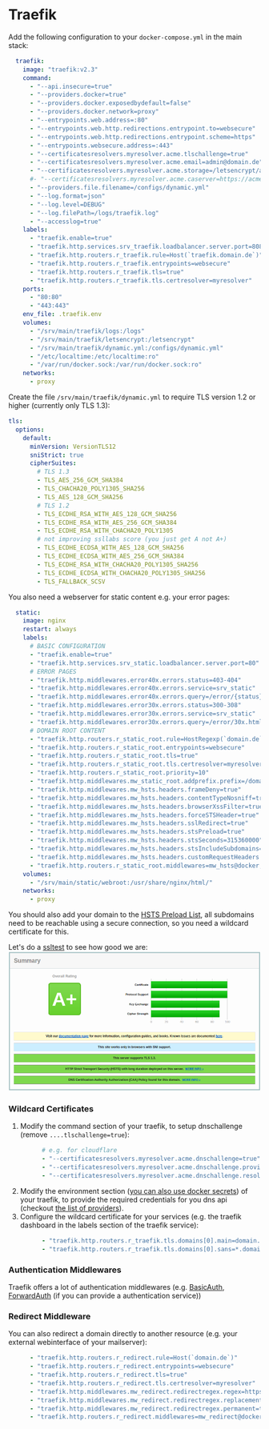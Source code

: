 # Traefik
Add the following configuration to your `docker-compose.yml` in the main stack:
```yaml
  traefik:
    image: "traefik:v2.3"
    command:
      - "--api.insecure=true"
      - "--providers.docker=true"
      - "--providers.docker.exposedbydefault=false"
      - "--providers.docker.network=proxy"
      - "--entrypoints.web.address=:80"
      - "--entrypoints.web.http.redirections.entrypoint.to=websecure"
      - "--entrypoints.web.http.redirections.entrypoint.scheme=https"
      - "--entrypoints.websecure.address=:443"
      - "--certificatesresolvers.myresolver.acme.tlschallenge=true"
      - "--certificatesresolvers.myresolver.acme.email=admin@domain.de"
      - "--certificatesresolvers.myresolver.acme.storage=/letsencrypt/acme.json"
      #- "--certificatesresolvers.myresolver.acme.caserver=https://acme-staging-v02.api.letsencrypt.org/directory"
      - "--providers.file.filename=/configs/dynamic.yml"
      - "--log.format=json"
      - "--log.level=DEBUG"
      - "--log.filePath=/logs/traefik.log"
      - "--accesslog=true"
    labels:
      - "traefik.enable=true"
      - "traefik.http.services.srv_traefik.loadbalancer.server.port=8080"
      - "traefik.http.routers.r_traefik.rule=Host(`traefik.domain.de`)"
      - "traefik.http.routers.r_traefik.entrypoints=websecure"
      - "traefik.http.routers.r_traefik.tls=true"
      - "traefik.http.routers.r_traefik.tls.certresolver=myresolver"
    ports:
      - "80:80"
      - "443:443"
    env_file: .traefik.env
    volumes:
      - "/srv/main/traefik/logs:/logs"
      - "/srv/main/traefik/letsencrypt:/letsencrypt"
      - "/srv/main/traefik/dynamic.yml:/configs/dynamic.yml"
      - "/etc/localtime:/etc/localtime:ro"
      - "/var/run/docker.sock:/var/run/docker.sock:ro"
    networks:
      - proxy
```

Create the file `/srv/main/traefik/dynamic.yml` to require TLS version 1.2 or higher (currently only TLS 1.3):
```yaml
tls:
  options:
    default:
      minVersion: VersionTLS12
      sniStrict: true
      cipherSuites:
        # TLS 1.3
        - TLS_AES_256_GCM_SHA384
        - TLS_CHACHA20_POLY1305_SHA256
        - TLS_AES_128_GCM_SHA256
        # TLS 1.2
        - TLS_ECDHE_RSA_WITH_AES_128_GCM_SHA256
        - TLS_ECDHE_RSA_WITH_AES_256_GCM_SHA384
        - TLS_ECDHE_RSA_WITH_CHACHA20_POLY1305
        # not improving ssllabs score (you just get A not A+)
        - TLS_ECDHE_ECDSA_WITH_AES_128_GCM_SHA256
        - TLS_ECDHE_ECDSA_WITH_AES_256_GCM_SHA384
        - TLS_ECDHE_RSA_WITH_CHACHA20_POLY1305_SHA256
        - TLS_ECDHE_ECDSA_WITH_CHACHA20_POLY1305_SHA256
        - TLS_FALLBACK_SCSV
```

You also need a webserver for static content e.g. your error pages: 
```yaml
  static:
    image: nginx
    restart: always
    labels:
      # BASIC CONFIGURATION
      - "traefik.enable=true"
      - "traefik.http.services.srv_static.loadbalancer.server.port=80"
      # ERROR PAGES
      - "traefik.http.middlewares.error40x.errors.status=403-404"
      - "traefik.http.middlewares.error40x.errors.service=srv_static"
      - "traefik.http.middlewares.error40x.errors.query=/error/{status}.html"
      - "traefik.http.middlewares.error30x.errors.status=300-308"
      - "traefik.http.middlewares.error30x.errors.service=srv_static"
      - "traefik.http.middlewares.error30x.errors.query=/error/30x.html"
      # DOMAIN ROOT CONTENT
      - "traefik.http.routers.r_static_root.rule=HostRegexp(`domain.de`, `{subdomain:[a-z0-9]+}.domain.de`)"
      - "traefik.http.routers.r_static_root.entrypoints=websecure"
      - "traefik.http.routers.r_static_root.tls=true"
      - "traefik.http.routers.r_static_root.tls.certresolver=myresolver"
      - "traefik.http.routers.r_static_root.priority=10"
      - "traefik.http.middlewares.mw_static_root.addprefix.prefix=/domain_root/"
      - "traefik.http.middlewares.mw_hsts.headers.frameDeny=true"
      - "traefik.http.middlewares.mw_hsts.headers.contentTypeNosniff=true"
      - "traefik.http.middlewares.mw_hsts.headers.browserXssFilter=true"
      - "traefik.http.middlewares.mw_hsts.headers.forceSTSHeader=true"
      - "traefik.http.middlewares.mw_hsts.headers.sslRedirect=true"
      - "traefik.http.middlewares.mw_hsts.headers.stsPreload=true"
      - "traefik.http.middlewares.mw_hsts.headers.stsSeconds=315360000"
      - "traefik.http.middlewares.mw_hsts.headers.stsIncludeSubdomains=true"
      - "traefik.http.middlewares.mw_hsts.headers.customRequestHeaders.X-Forwarded-Proto=https"
      - "traefik.http.routers.r_static_root.middlewares=mw_hsts@docker,mw_static_root@docker,error40x@docker,error30x@docker"
    volumes:
      - "/srv/main/static/webroot:/usr/share/nginx/html/"
    networks:
      - proxy
```

You should also add your domain to the [HSTS Preload List](https://hstspreload.org/), all subdomains need to be reachable using a secure connection, so you need a wildcard certificate for this.

Let's do a [ssltest](https://www.ssllabs.com/ssltest) to see how good we are:
![Picture of the ssltest result](../img/services_traefik_ssllabs_test.png?raw=true)

### Wildcard Certificates
1. Modify the command section of your traefik, to setup dnschallenge (remove `....tlschallenge=true`):
   ```yaml
         # e.g. for cloudflare
         - "--certificatesresolvers.myresolver.acme.dnschallenge=true"
         - "--certificatesresolvers.myresolver.acme.dnschallenge.provider=cloudflare"
         - "--certificatesresolvers.myresolver.acme.dnschallenge.resolvers=1.1.1.1:53,8.8.8.8:53"
   ```
2. Modify the environment section ([you can also use docker secrets](https://doc.traefik.io/traefik/user-guides/docker-compose/acme-dns/#use-secrets)) of your traefik, to provide the required credentials for you dns api (checkout [the list of providers](https://doc.traefik.io/traefik/https/acme/#providers)).
3. Configure the wildcard certificate for your services (e.g. the traefik dashboard in the labels section of the traefik service):
   ```yaml
         - "traefik.http.routers.r_traefik.tls.domains[0].main=domain.de"
         - "traefik.http.routers.r_traefik.tls.domains[0].sans=*.domain.de"
   ```

### Authentication Middlewares
Traefik offers a lot of authentication middlewares (e.g. [BasicAuth](https://doc.traefik.io/traefik/middlewares/basicauth/), [ForwardAuth](https://doc.traefik.io/traefik/middlewares/forwardauth/) (if you can provide a authentication service))

### Redirect Middleware
You can also redirect a domain directly to another resource (e.g. your external webinterface of your mailserver):
```yaml
      - "traefik.http.routers.r_redirect.rule=Host(`domain.de`)"
      - "traefik.http.routers.r_redirect.entrypoints=websecure"
      - "traefik.http.routers.r_redirect.tls=true"
      - "traefik.http.routers.r_redirect.tls.certresolver=myresolver"
      - "traefik.http.middlewares.mw_redirect.redirectregex.regex=https://domain.de"
      - "traefik.http.middlewares.mw_redirect.redirectregex.replacement=https://redirecteddomain.de"
      - "traefik.http.middlewares.mw_redirect.redirectregex.permanent=true"
      - "traefik.http.routers.r_redirect.middlewares=mw_redirect@docker,error40x@docker,error30x@docker"
```
